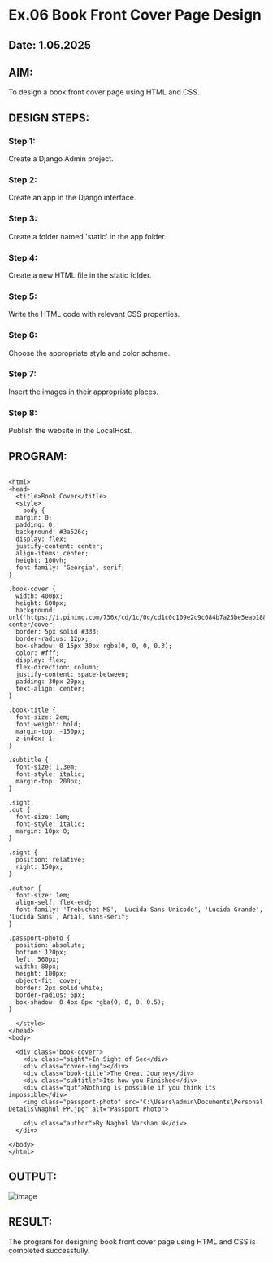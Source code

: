 # Ex.06 Book Front Cover Page Design
## Date: 1.05.2025

## AIM:
To design a book front cover page using HTML and CSS.

## DESIGN STEPS:

### Step 1:
Create a Django Admin project.

### Step 2:
Create an app in the Django interface.

### Step 3:
Create a folder named 'static' in the app folder.

### Step 4:
Create a new HTML file in the static folder.

### Step 5:
Write the HTML code with relevant CSS properties.

### Step 6:
Choose the appropriate style and color scheme.

### Step 7:
Insert the images in their appropriate places.

### Step 8:
Publish the website in the LocalHost.

## PROGRAM:
```

<html>
<head>
  <title>Book Cover</title>
  <style>
    body {
  margin: 0;
  padding: 0;
  background: #3a526c;
  display: flex;
  justify-content: center;
  align-items: center;
  height: 100vh;
  font-family: 'Georgia', serif;
}

.book-cover {
  width: 400px;
  height: 600px;
  background: url('https://i.pinimg.com/736x/cd/1c/0c/cd1c0c109e2c9c084b7a25be5eab1885.jpg') center/cover;
  border: 5px solid #333;
  border-radius: 12px;
  box-shadow: 0 15px 30px rgba(0, 0, 0, 0.3);
  color: #fff;
  display: flex;
  flex-direction: column;
  justify-content: space-between;
  padding: 30px 20px;
  text-align: center;
}

.book-title {
  font-size: 2em;
  font-weight: bold;
  margin-top: -150px;
  z-index: 1;
}

.subtitle {
  font-size: 1.3em;
  font-style: italic;
  margin-top: 200px;
}

.sight,
.qut {
  font-size: 1em;
  font-style: italic;
  margin: 10px 0;
}

.sight {
  position: relative;
  right: 150px;
}

.author {
  font-size: 1em;
  align-self: flex-end;
  font-family: 'Trebuchet MS', 'Lucida Sans Unicode', 'Lucida Grande', 'Lucida Sans', Arial, sans-serif;
}

.passport-photo {
  position: absolute;
  bottom: 120px;
  left: 560px;
  width: 80px;
  height: 100px;
  object-fit: cover;
  border: 2px solid white;
  border-radius: 6px;
  box-shadow: 0 4px 8px rgba(0, 0, 0, 0.5);
}

  </style>
</head>
<body>

  <div class="book-cover">
    <div class="sight">In Sight of Sec</div>
    <div class="cover-img"></div>
    <div class="book-title">The Great Journey</div>
    <div class="subtitle">Its how you Finished</div>
    <div class="qut">Nothing is possible if you think its impossible</div>
    <img class="passport-photo" src="C:\Users\admin\Documents\Personal Details\Naghul PP.jpg" alt="Passport Photo">

    <div class="author">By Naghul Varshan N</div>
  </div>

</body>
</html>

```

## OUTPUT:
![image](https://github.com/user-attachments/assets/c8fae7d7-9cea-4d9b-aa2c-a1ee84445a84)


## RESULT:
The program for designing book front cover page using HTML and CSS is completed successfully.
